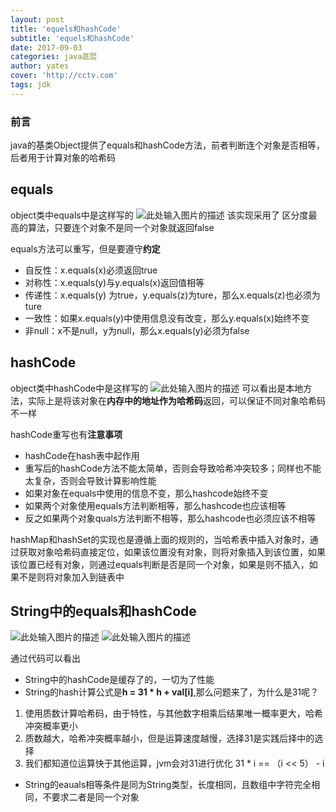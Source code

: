 ```yaml
---
layout: post
title: 'equels和hashCode'
subtitle: 'equels和hashCode'
date: 2017-09-03
categories: java底层
author: yates
cover: 'http://cctv.com'
tags: jdk
---
```

### 前言

java的基类Object提供了equals和hashCode方法，前者判断连个对象是否相等，后者用于计算对象的哈希码
## equals
object类中equals中是这样写的
![此处输入图片的描述](http://www.muyibeyond.cn/img/2017-09-03-equelandhashcode/1.png)
该实现采用了 区分度最高的算法，只要连个对象不是同一个对象就返回false

equals方法可以重写，但是要遵守**约定**

- 自反性：x.equals(x)必须返回true
- 对称性：x.equals(y)与y.equals(x)返回值相等
- 传递性：x.equals(y) 为true，y.equals(z)为ture，那么x.equals(z)也必须为ture
- 一致性：如果x.equals(y)中使用信息没有改变，那么y.equals(x)始终不变
- 非null：x不是null，y为null，那么x.equals(y)必须为false

## hashCode
object类中hashCode中是这样写的
![此处输入图片的描述](http://www.muyibeyond.cn/img/2017-09-03-equelandhashcode/2.png)
可以看出是本地方法，实际上是将该对象在**内存中的地址作为哈希码**返回，可以保证不同对象哈希码不一样

hashCode重写也有**注意事项**

- hashCode在hash表中起作用
- 重写后的hashCode方法不能太简单，否则会导致哈希冲突较多；同样也不能太复杂，否则会导致计算影响性能
- 如果对象在equals中使用的信息不变，那么hashcode始终不变
- 如果两个对象使用equals方法判断相等，那么hashcode也应该相等
- 反之如果两个对象quals方法判断不相等，那么hashcode也必须应该不相等

hashMap和hashSet的实现也是遵循上面的规则的，当哈希表中插入对象时，通过获取对象哈希码直接定位，如果该位置没有对象，则将对象插入到该位置，如果该位置已经有对象，则通过equals判断是否是同一个对象，如果是则不插入，如果不是则将对象加入到链表中

## String中的equals和hashCode
![此处输入图片的描述](http://www.muyibeyond.cn/img/2017-09-03-equelandhashcode/3.png)
![此处输入图片的描述](http://www.muyibeyond.cn/img/2017-09-03-equelandhashcode/4.png)

通过代码可以看出

- String中的hashCode是缓存了的，一切为了性能
- String的hash计算公式是**h = 31 * h + val[i]**,那么问题来了，为什么是31呢？
    
1. 使用质数计算哈希码，由于特性，与其他数字相乘后结果唯一概率更大，哈希冲突概率更小
2. 质数越大，哈希冲突概率越小，但是运算速度越慢，选择31是实践后择中的选择
3. 我们都知道位运算快于其他运算，jvm会对31进行优化 31 * i == （i << 5） - i

- String的eauals相等条件是同为String类型，长度相同，且数组中字符完全相同，不要求二者是同一个对象
